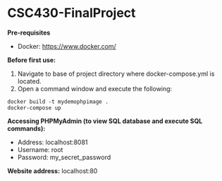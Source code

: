 # CSC430-FinalProject

**Pre-requisites**
- Docker: https://www.docker.com/

**Before first use:**
  1) Navigate to base of project directory where docker-compose.yml is located.
  2) Open a command window and execute the following:
  ```
  docker build -t mydemophpimage .
  docker-compose up
  ```
  
  **Accessing PHPMyAdmin (to view SQL database and execute SQL commands):**
  - Address: localhost:8081
  - Username: root
  - Password: my_secret_password
  
  **Website address:**
  localhost:80
    
